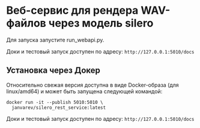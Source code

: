 # Веб-сервис для рендера WAV-файлов через модель silero

Для запуска запустите run_webapi.py.

Доки и тестовый запуск доступен по адресу: `http://127.0.0.1:5010/docs`

## Установка через Докер

Относительно свежая версия доступна в виде Docker-образа (для linux/amd64) и может быть запущена
следующей командой:

```shell
docker run -it --publish 5010:5010 \
  janvarev/silero_rest_service:latest
```

Доки и тестовый запуск доступен по адресу: `http://127.0.0.1:5010/docs`
